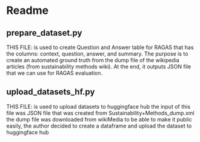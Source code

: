 # Readme

## prepare_dataset.py 
THIS FILE: is used to create Question and Answer table for RAGAS that has the columns: context, question, answer, and summary. 
The purpose is to create an automated ground truth from the dump file of the wikipedia articles (from sustainability methods wiki).
At the end, it outputs JSON file that we can use for RAGAS evaluation. 

## upload_datasets_hf.py
THIS FILE: is used to upload datasets to huggingface hub
the input of this file was JSON file that was created from Sustainability+Methods_dump.xml
the dump file was downloaded from wikiMedia
to be able to make it public easily, the author decided to create a dataframe and upload the dataset to huggingface hub